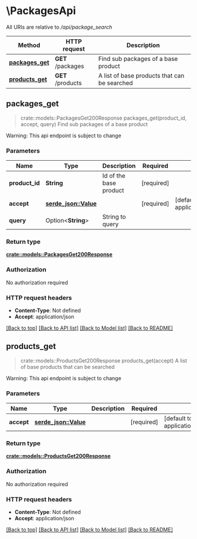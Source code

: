 # \PackagesApi

All URIs are relative to */api/package_search*

Method | HTTP request | Description
------------- | ------------- | -------------
[**packages_get**](PackagesApi.md#packages_get) | **GET** /packages | Find sub packages of a base product
[**products_get**](PackagesApi.md#products_get) | **GET** /products | A list of base products that can be searched



## packages_get

> crate::models::PackagesGet200Response packages_get(product_id, accept, query)
Find sub packages of a base product

Warning: This api endpoint is subject to change

### Parameters


Name | Type | Description  | Required | Notes
------------- | ------------- | ------------- | ------------- | -------------
**product_id** | **String** | Id of the base product | [required] |
**accept** | [**serde_json::Value**](.md) |  | [required] |[default to application/vnd.scc.suse.com.v4+json]
**query** | Option<**String**> | String to query |  |

### Return type

[**crate::models::PackagesGet200Response**](_packages_get_200_response.md)

### Authorization

No authorization required

### HTTP request headers

- **Content-Type**: Not defined
- **Accept**: application/json

[[Back to top]](#) [[Back to API list]](../README.md#documentation-for-api-endpoints) [[Back to Model list]](../README.md#documentation-for-models) [[Back to README]](../README.md)


## products_get

> crate::models::ProductsGet200Response products_get(accept)
A list of base products that can be searched

Warning: This api endpoint is subject to change

### Parameters


Name | Type | Description  | Required | Notes
------------- | ------------- | ------------- | ------------- | -------------
**accept** | [**serde_json::Value**](.md) |  | [required] |[default to application/vnd.scc.suse.com.v4+json]

### Return type

[**crate::models::ProductsGet200Response**](_products_get_200_response.md)

### Authorization

No authorization required

### HTTP request headers

- **Content-Type**: Not defined
- **Accept**: application/json

[[Back to top]](#) [[Back to API list]](../README.md#documentation-for-api-endpoints) [[Back to Model list]](../README.md#documentation-for-models) [[Back to README]](../README.md)

